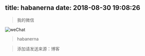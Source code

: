 title: habanerna
date: 2018-08-30 19:08:26
---
> 我的微信


![weChat](/img/wec.jpg)

> habanerna

> 添加请发送来源：博客